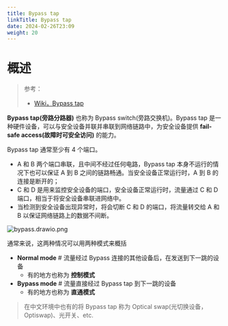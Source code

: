 ```yaml
---
title: Bypass tap
linkTitle: Bypass tap
date: 2024-02-26T23:09
weight: 20
---
```


# 概述

> 参考：
>
> - [Wiki，Bypass tap](https://en.wikipedia.org/wiki/Bypass_switch)

**Bypass tap(旁路分路器)** 也称为 Bypass switch(旁路交换机)。Bypass tap 是一种硬件设备，可以与安全设备并联并串联到网络链路中，为安全设备提供 **fail-safe access(故障时可安全访问)** 的能力。

Bypass tap 通常至少有 4 个端口。

- A 和 B 两个端口串联，且中间不经过任何电路，Bypass tap 本身不运行的情况下也可以保证 A 到 B 之间的链路畅通。当安全设备正常运行时，A 到 B 的连接是断开的；
- C 和 D 是用来监控安全设备的端口，安全设备正常运行时，流量通过 C 和 D 端口，相当于将安全设备串联进网络中。
- 当检测到安全设备出现异常时，将会切断 C 和 D 的端口，将流量转交给 A 和 B 以保证网络链路上的数据不间断。

![bypass.drawio.png](https://notes-learning.oss-cn-beijing.aliyuncs.com/information_security/202402220011706.png)

通常来说，这两种情况可以用两种模式来概括

- **Normal mode** # 流量经过 Bypass 连接的其他设备后，在发送到下一跳的设备
  - 有的地方也称为 **控制模式**
- **Bypass mode** # 流量直接经过 Bypass tap 到下一跳的设备
  - 有的地方也称为 **直通模式**

> 在中文环境中也有的将 Bypass tap 称为 Optical swap(光切换设备，Optiswap)、光开关、etc.
